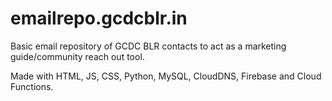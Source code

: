 # emailrepo.gcdcblr.in
Basic email repository of GCDC BLR contacts to act as a marketing guide/community reach out tool.

Made with HTML, JS, CSS, Python, MySQL, CloudDNS, Firebase and Cloud Functions.
